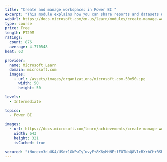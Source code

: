 ```yaml
---
title: "Create and manage workspaces in Power BI "
excerpt: "This module explains how you can share reports and datasets with your users and how to create a deployment strategy that makes sense for you and your organization. Furthermore, you will learn about data lineage in Microsoft Power BI."
webUrl: https://docs.microsoft.com/en-us/learn/modules/create-manage-workspaces-power-bi/
type: course
price: Free
length: PT29M
ratings:
  count: 876
  average: 4.770548
heat: 63

provider:
  name: Microsoft Learn
  domain: microsoft.com
  images:
    - url: /assets/images/organizations/microsoft.com-50x50.jpg
      width: 50
      height: 50

levels:
  - Intermediate

topics:
  - Power BI

images:
  - url: https://docs.microsoft.com/learn/achievements/create-manage-workspaces-power-bi-social.png
    width: 643
    height: 321
    isCached: true

secured: "iNocexm3duUK4/USd+1GWPwIyIuvyF+8K6yMHNEtfFOTNoQ8VlcRXrbCH+RSRDEu1f+HeOLCKL9URldOQVoVKXM61oX2/CqUfgr3tRdTpycBIU0P+C+Fj5S6p9oiunfMVDkjAhKiprt9vvPioc9uA4kipIIPCYbzNk8hQdUrLnimBWbTAkPyPUznshdprpcweG4S+LLqsik1HEJBvK0APSXcWsU5Gkj1kgkKWybz8RflkNpt1FGu6TY/FvypPZYDq+m8pZuaxCFeDfqeH2Io5Qy1YN2k5cf8uZkPTHJgTH2zjYb+VOr86rA1SyVfScV0Hei58Rh1chpfiSb/xq9Ei0YaZbjHfCvWjxbA11yJ6Pw1efF/L7LdCxubqJHqLEQVEcvEQ4hZHQVbdVCSaEfw6+SHuJUYoTp7qEZJvEkMjWE=;0BFPtNl+5KyuY3AmS1BJAQ=="
---
```


